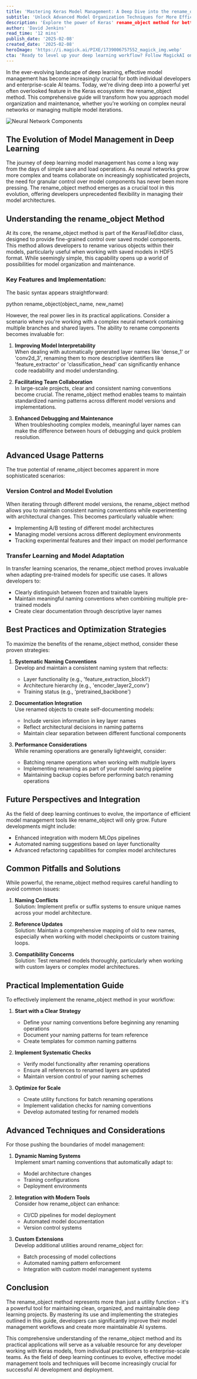 ```yaml
---
title: 'Mastering Keras Model Management: A Deep Dive into the rename_object Method'
subtitle: 'Unlock Advanced Model Organization Techniques for More Efficient Deep Learning Development'
description: 'Explore the power of Keras' rename_object method for better model management and organization. Learn advanced techniques for naming conventions, version control, and team collaboration in deep learning projects. This comprehensive guide covers implementation strategies, best practices, and common pitfalls to help you create more maintainable AI systems.'
author: 'David Jenkins'
read_time: '12 mins'
publish_date: '2025-02-08'
created_date: '2025-02-08'
heroImage: 'https://i.magick.ai/PIXE/1739006757552_magick_img.webp'
cta: 'Ready to level up your deep learning workflow? Follow MagickAI on LinkedIn for more expert insights on AI development best practices and cutting-edge techniques in model management.'
---
```


In the ever-evolving landscape of deep learning, effective model management has become increasingly crucial for both individual developers and enterprise-scale AI teams. Today, we're diving deep into a powerful yet often overlooked feature in the Keras ecosystem: the rename_object method. This comprehensive guide will transform how you approach model organization and maintenance, whether you're working on complex neural networks or managing multiple model iterations.

![Neural Network Components](https://i.magick.ai/PIXE/1739006757555_magick_img.webp)

## The Evolution of Model Management in Deep Learning

The journey of deep learning model management has come a long way from the days of simple save and load operations. As neural networks grow more complex and teams collaborate on increasingly sophisticated projects, the need for granular control over model components has never been more pressing. The rename_object method emerges as a crucial tool in this evolution, offering developers unprecedented flexibility in managing their model architectures.

## Understanding the rename_object Method

At its core, the rename_object method is part of the KerasFileEditor class, designed to provide fine-grained control over saved model components. This method allows developers to rename various objects within their models, particularly useful when working with saved models in HDF5 format. While seemingly simple, this capability opens up a world of possibilities for model organization and maintenance.

### Key Features and Implementation:

The basic syntax appears straightforward:

python
rename_object(object_name, new_name)


However, the real power lies in its practical applications. Consider a scenario where you're working with a complex neural network containing multiple branches and shared layers. The ability to rename components becomes invaluable for:

1. **Improving Model Interpretability**  
   When dealing with automatically generated layer names like 'dense_1' or 'conv2d_3', renaming them to more descriptive identifiers like 'feature_extractor' or 'classification_head' can significantly enhance code readability and model understanding.

2. **Facilitating Team Collaboration**  
   In large-scale projects, clear and consistent naming conventions become crucial. The rename_object method enables teams to maintain standardized naming patterns across different model versions and implementations.

3. **Enhanced Debugging and Maintenance**  
   When troubleshooting complex models, meaningful layer names can make the difference between hours of debugging and quick problem resolution.

## Advanced Usage Patterns

The true potential of rename_object becomes apparent in more sophisticated scenarios:

### Version Control and Model Evolution

When iterating through different model versions, the rename_object method allows you to maintain consistent naming conventions while experimenting with architectural changes. This becomes particularly valuable when:

- Implementing A/B testing of different model architectures
- Managing model versions across different deployment environments
- Tracking experimental features and their impact on model performance

### Transfer Learning and Model Adaptation

In transfer learning scenarios, the rename_object method proves invaluable when adapting pre-trained models for specific use cases. It allows developers to:

- Clearly distinguish between frozen and trainable layers
- Maintain meaningful naming conventions when combining multiple pre-trained models
- Create clear documentation through descriptive layer names

## Best Practices and Optimization Strategies

To maximize the benefits of the rename_object method, consider these proven strategies:

1. **Systematic Naming Conventions**  
   Develop and maintain a consistent naming system that reflects:
   - Layer functionality (e.g., 'feature_extraction_block1')
   - Architecture hierarchy (e.g., 'encoder_layer2_conv')
   - Training status (e.g., 'pretrained_backbone')

2. **Documentation Integration**  
   Use renamed objects to create self-documenting models:
   - Include version information in key layer names
   - Reflect architectural decisions in naming patterns
   - Maintain clear separation between different functional components

3. **Performance Considerations**  
   While renaming operations are generally lightweight, consider:
   - Batching rename operations when working with multiple layers
   - Implementing renaming as part of your model saving pipeline
   - Maintaining backup copies before performing batch renaming operations

## Future Perspectives and Integration

As the field of deep learning continues to evolve, the importance of efficient model management tools like rename_object will only grow. Future developments might include:

- Enhanced integration with modern MLOps pipelines
- Automated naming suggestions based on layer functionality
- Advanced refactoring capabilities for complex model architectures

## Common Pitfalls and Solutions

While powerful, the rename_object method requires careful handling to avoid common issues:

1. **Naming Conflicts**  
   Solution: Implement prefix or suffix systems to ensure unique names across your model architecture.

2. **Reference Updates**  
   Solution: Maintain a comprehensive mapping of old to new names, especially when working with model checkpoints or custom training loops.

3. **Compatibility Concerns**  
   Solution: Test renamed models thoroughly, particularly when working with custom layers or complex model architectures.

## Practical Implementation Guide

To effectively implement the rename_object method in your workflow:

1. **Start with a Clear Strategy**  
   - Define your naming conventions before beginning any renaming operations
   - Document your naming patterns for team reference
   - Create templates for common naming patterns

2. **Implement Systematic Checks**  
   - Verify model functionality after renaming operations
   - Ensure all references to renamed layers are updated
   - Maintain version control of your naming schemes

3. **Optimize for Scale**  
   - Create utility functions for batch renaming operations
   - Implement validation checks for naming conventions
   - Develop automated testing for renamed models

## Advanced Techniques and Considerations

For those pushing the boundaries of model management:

1. **Dynamic Naming Systems**  
   Implement smart naming conventions that automatically adapt to:
   - Model architecture changes
   - Training configurations
   - Deployment environments

2. **Integration with Modern Tools**  
   Consider how rename_object can enhance:
   - CI/CD pipelines for model deployment
   - Automated model documentation
   - Version control systems

3. **Custom Extensions**  
   Develop additional utilities around rename_object for:
   - Batch processing of model collections
   - Automated naming pattern enforcement
   - Integration with custom model management systems

## Conclusion

The rename_object method represents more than just a utility function – it's a powerful tool for maintaining clean, organized, and maintainable deep learning projects. By mastering its use and implementing the strategies outlined in this guide, developers can significantly improve their model management workflows and create more maintainable AI systems.

This comprehensive understanding of the rename_object method and its practical applications will serve as a valuable resource for any developer working with Keras models, from individual practitioners to enterprise-scale teams. As the field of deep learning continues to evolve, effective model management tools and techniques will become increasingly crucial for successful AI development and deployment.